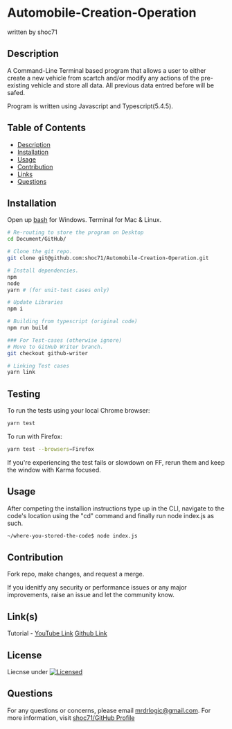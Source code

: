 # Automobile-Creation-Operation
written by shoc71

## Description
A Command-Line Terminal based program that allows a user to either create a new vehicle from scartch and/or modify any actions of the pre-existing vehicle and store all data. All previous data entred before will be safed.

Program is written using Javascript and Typescript(5.4.5).

## Table of Contents
- [Description](#description)
- [Installation](#installation)
- [Usage](#usage)
- [Contribution](#contribution)
- [Links](#links)
- [Questions](#questions)

## Installation

Open up [bash](https://www.youtube.com/watch?v=3eu67g3PTdk) for Windows. Terminal for Mac & Linux.

```sh
# Re-routing to store the program on Desktop
cd Document/GitHub/

# Clone the git repo.
git clone git@github.com:shoc71/Automobile-Creation-Operation.git

# Install dependencies.
npm
node
yarn # (for unit-test cases only)

# Update Libraries
npm i

# Building from typescript (original code)
npm run build

### For Test-cases (otherwise ignore)
# Move to GitHub Writer branch.
git checkout github-writer

# Linking Test cases
yarn link
```

## Testing

To run the tests using your local Chrome browser:

```sh
yarn test
```

To run with Firefox:

```sh
yarn test --browsers=Firefox
```

If you're experiencing the test fails or slowdown on FF, rerun them and keep the window with Karma focused.

## Usage
After competing the installion instructions type up in the CLI, navigate to the code's location using the "cd" command and finally run node index.js as such.

```sh
~/where-you-stored-the-code$ node index.js
```

## Contribution
Fork repo, make changes, and request a merge.

If you idenitfy any security or performance issues or any major improvements, raise an issue and let the community know.

## Link(s)
Tutorial - [YouTube Link]([url](https://youtu.be/mhR4G2gzpS0))
[Github Link]([url](https://github.com/shoc71/Automobile-Creation-Operation/tree/main)) 

## License
Liecnse under [![Licensed](https://opensource.org/licenses/Apache-2.0)](https://opensource.org/licenses/Apache-2.0)

## Questions
For any questions or concerns, please email mrdrlogic@gmail.com. For more information, visit [shoc71/GitHub Profile](https://github.com/shoc71)


